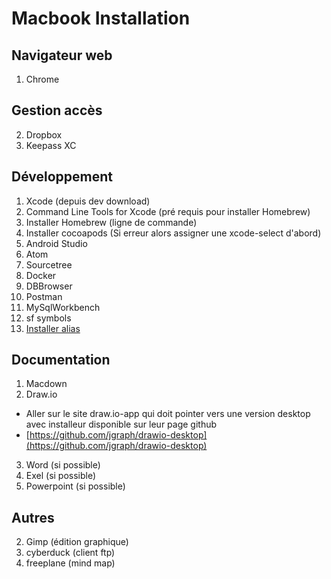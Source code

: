 # Macbook Installation

## Navigateur web
1. Chrome


## Gestion accès

2. Dropbox
3. Keepass XC


## Développement

1. Xcode (depuis dev download)
2. Command Line Tools for Xcode (pré requis pour installer Homebrew)
3. Installer Homebrew (ligne de commande)
4. Installer cocoapods (Si erreur alors assigner une xcode-select d'abord)
5. Android Studio
6. Atom
7. Sourcetree
8. Docker
9. DBBrowser
10. Postman
11. MySqlWorkbench
12. sf symbols
13. [Installer alias](https://bitbucket.org/manu2/tips/src/master/zsh/)

## Documentation
1. Macdown
2. Draw.io
 
* Aller sur le site draw.io-app qui doit pointer vers une version desktop avec installeur disponible sur leur page github
* [https://github.com/jgraph/drawio-desktop](https://github.com/jgraph/drawio-desktop)

3. Word (si possible)
4. Exel (si possible)
5. Powerpoint (si possible)

## Autres
2. Gimp (édition graphique)
3. cyberduck (client ftp)
4. freeplane (mind map)



